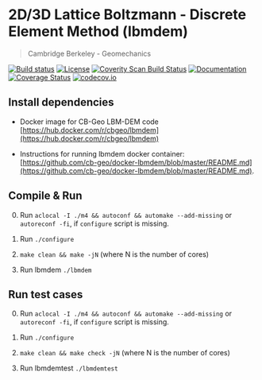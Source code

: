 # 2D/3D Lattice Boltzmann - Discrete Element Method (lbmdem)
> Cambridge Berkeley - Geomechanics

[![Build status](https://api.travis-ci.org/cb-geo/lbmdem.svg)](https://travis-ci.org/cb-geo/lbmdem/builds)
[![License](https://img.shields.io/badge/license-MIT-blue.svg)](https://raw.githubusercontent.com/cb-geo/develop/license.md)
[![Coverity Scan Build Status](https://scan.coverity.com/projects/10011/badge.svg)](https://scan.coverity.com/projects/cb-geo-lbmdem)
[![Documentation](https://img.shields.io/badge/docs-doxygen-blue.svg)](http://cb-geo.github.io/lbmdem)
[![Coverage Status](https://coveralls.io/repos/github/cb-geo/lbmdem/badge.svg?branch=develop)](https://coveralls.io/github/cb-geo/lbmdem?branch=develop)
[![codecov.io](http://codecov.io/github/cb-geo/lbmdem/coverage.svg?branch=develop)](http://codecov.io/github/cb-geo/lbmdem?branch=develop)


## Install dependencies

* Docker image for CB-Geo LBM-DEM code [https://hub.docker.com/r/cbgeo/lbmdem](https://hub.docker.com/r/cbgeo/lbmdem)

* Instructions for running lbmdem docker container: [https://github.com/cb-geo/docker-lbmdem/blob/master/README.md](https://github.com/cb-geo/docker-lbmdem/blob/master/README.md).

## Compile & Run

0. Run `aclocal -I ./m4 && autoconf && automake --add-missing` or `autoreconf -fi`, if `configure` script is missing.

1. Run `./configure`

2. `make clean && make -jN` (where N is the number of cores)

3. Run lbmdem `./lbmdem`

## Run  test cases

0. Run `aclocal -I ./m4 && autoconf && automake --add-missing` or `autoreconf -fi`, if `configure` script is missing.

1. Run `./configure`

2. `make clean && make check -jN` (where N is the number of cores)

3. Run lbmdemtest `./lbmdemtest`

